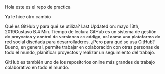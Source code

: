 Hola este es el repo de practica 

Ya le hice otro cambio

Qué es GitHub y para qué se utiliza?
Last Updated on: mayo 13th, 2019Gustavo B.4 Min. Tiempo de lectura
GitHub es un sistema de gestión de proyectos y control de versiones de código, así como una plataforma de red social diseñada para desarrolladores. ¿Pero para qué se usa GitHub? Bueno, en general, permite trabajar en colaboración con otras personas de todo el mundo, planificar proyectos y realizar un seguimiento del trabajo.

GitHub es también uno de los repositorios online más grandes de trabajo colaborativo en todo el mundo.

